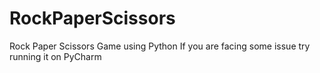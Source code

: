 # RockPaperScissors
Rock Paper Scissors Game using Python
If you are facing some issue try running it on PyCharm
